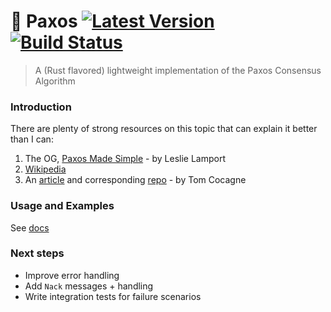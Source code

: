 # :love_letter: Paxos [![Latest Version]][crates.io] [![Build Status]][repo]

[Latest Version]: https://img.shields.io/crates/v/paxos-rust.svg
[crates.io]: https://crates.io/crates/paxos-rust
[Build Status]: https://travis-ci.org/camirmas/paxos.svg?branch=master
[Repo]: https://travis-ci.org/camirmas/paxos

> A (Rust flavored) lightweight implementation of the Paxos Consensus Algorithm

### Introduction

There are plenty of strong resources on this topic that can explain it better than I can:

1. The OG, [Paxos Made Simple](https://www.cs.utexas.edu/users/lorenzo/corsi/cs380d/past/03F/notes/paxos-simple.pdf) - by Leslie Lamport
2. [Wikipedia](https://en.wikipedia.org/wiki/Paxos_(computer_science))
3. An [article](https://understandingpaxos.wordpress.com/) and corresponding [repo](https://github.com/cocagne/paxos) - by Tom Cocagne

### Usage and Examples

See [docs](https://docs.rs/paxos-rust/0.2.0/paxos_rust/)

### Next steps

- Improve error handling
- Add `Nack` messages + handling
- Write integration tests for failure scenarios
